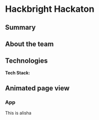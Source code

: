 # Hackbright Hackaton 

## Summary



## About the team


## Technologies

**Tech Stack:**






## Animated page view
### App


This is alisha 